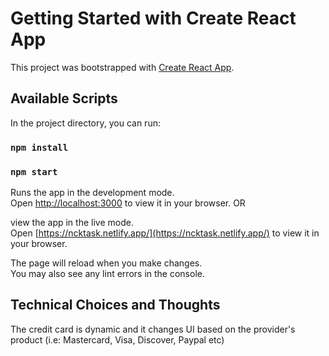 # Getting Started with Create React App

This project was bootstrapped with [Create React App](https://github.com/facebook/create-react-app).

## Available Scripts

In the project directory, you can run:

### `npm install`

### `npm start`

Runs the app in the development mode.\
Open [http://localhost:3000](http://localhost:3000) to view it in your browser. OR 

view the app in the live mode.\
Open [https://ncktask.netlify.app/](https://ncktask.netlify.app/) to view it in your browser.

The page will reload when you make changes.\
You may also see any lint errors in the console.

## Technical Choices and Thoughts

The credit card is dynamic and it changes UI based on the provider's product (i.e: Mastercard, Visa, Discover, Paypal etc)






